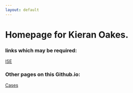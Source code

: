 ```yaml
---
layout: default
---
```


# Homepage for Kieran Oakes.

### links which may be required:
[ISE](https://nor-ise-adm.sth.nhs.uk/admin/login.jsp)

### Other pages on this Github.io:
[Cases](./cases)
